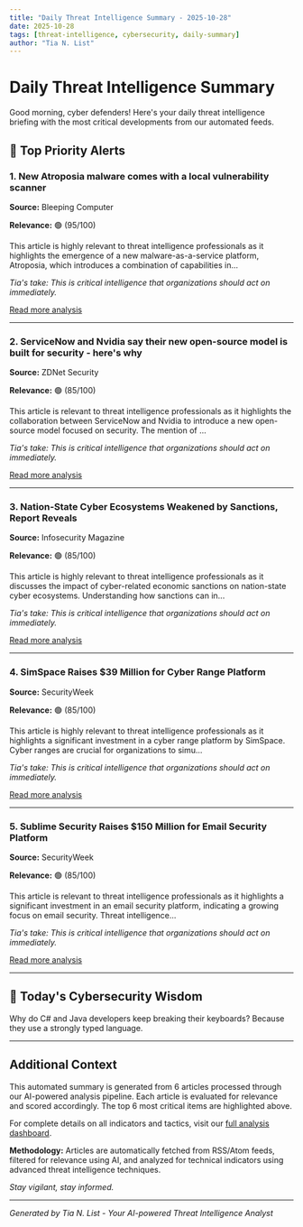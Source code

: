 ```yaml
---
title: "Daily Threat Intelligence Summary - 2025-10-28"
date: 2025-10-28
tags: [threat-intelligence, cybersecurity, daily-summary]
author: "Tia N. List"
---
```


# Daily Threat Intelligence Summary

Good morning, cyber defenders! Here's your daily threat intelligence briefing with the most critical developments from our automated feeds.

## 🔴 Top Priority Alerts

### 1. New Atroposia malware comes with a local vulnerability scanner

**Source:** Bleeping Computer

**Relevance:** 🟢 (95/100)

This article is highly relevant to threat intelligence professionals as it highlights the emergence of a new malware-as-a-service platform, Atroposia, which introduces a combination of capabilities in...

*Tia's take: This is critical intelligence that organizations should act on immediately.*

[Read more analysis](https://www.bleepingcomputer.com/news/security/new-atroposia-malware-comes-with-a-local-vulnerability-scanner/)

---

### 2. ServiceNow and Nvidia say their new open-source model is built for security - here's why

**Source:** ZDNet Security

**Relevance:** 🟢 (85/100)

This article is relevant to threat intelligence professionals as it highlights the collaboration between ServiceNow and Nvidia to introduce a new open-source model focused on security. The mention of ...

*Tia's take: This is critical intelligence that organizations should act on immediately.*

[Read more analysis](https://www.zdnet.com/article/servicenow-and-nvidia-say-their-new-open-source-model-is-built-for-security-heres-why/)

---

### 3. Nation-State Cyber Ecosystems Weakened by Sanctions, Report Reveals

**Source:** Infosecurity Magazine

**Relevance:** 🟢 (85/100)

This article is highly relevant to threat intelligence professionals as it discusses the impact of cyber-related economic sanctions on nation-state cyber ecosystems. Understanding how sanctions can in...

*Tia's take: This is critical intelligence that organizations should act on immediately.*

[Read more analysis](https://www.infosecurity-magazine.com/news/nation-state-cyber-weakened/)

---

### 4. SimSpace Raises $39 Million for Cyber Range Platform

**Source:** SecurityWeek

**Relevance:** 🟢 (85/100)

This article is highly relevant to threat intelligence professionals as it highlights a significant investment in a cyber range platform by SimSpace. Cyber ranges are crucial for organizations to simu...

*Tia's take: This is critical intelligence that organizations should act on immediately.*

[Read more analysis](https://www.securityweek.com/simspace-raises-39-million-for-cyber-range-platform/)

---

### 5. Sublime Security Raises $150 Million for Email Security Platform

**Source:** SecurityWeek

**Relevance:** 🟢 (85/100)

This article is relevant to threat intelligence professionals as it highlights a significant investment in an email security platform, indicating a growing focus on email security. Threat intelligence...

*Tia's take: This is critical intelligence that organizations should act on immediately.*

[Read more analysis](https://www.securityweek.com/sublime-security-raises-150-million-for-email-security-platform/)

---


## 📝 Today's Cybersecurity Wisdom

Why do C# and Java developers keep breaking their keyboards? Because they use a strongly typed language.

---


## Additional Context

This automated summary is generated from 6 articles processed through our AI-powered analysis pipeline. Each article is evaluated for relevance and scored accordingly. The top 6 most critical items are highlighted above.

For complete details on all indicators and tactics, visit our [full analysis dashboard](/analysis).

**Methodology:** Articles are automatically fetched from RSS/Atom feeds, filtered for relevance using AI, and analyzed for technical indicators using advanced threat intelligence techniques.

*Stay vigilant, stay informed.*

---

*Generated by Tia N. List - Your AI-powered Threat Intelligence Analyst*
